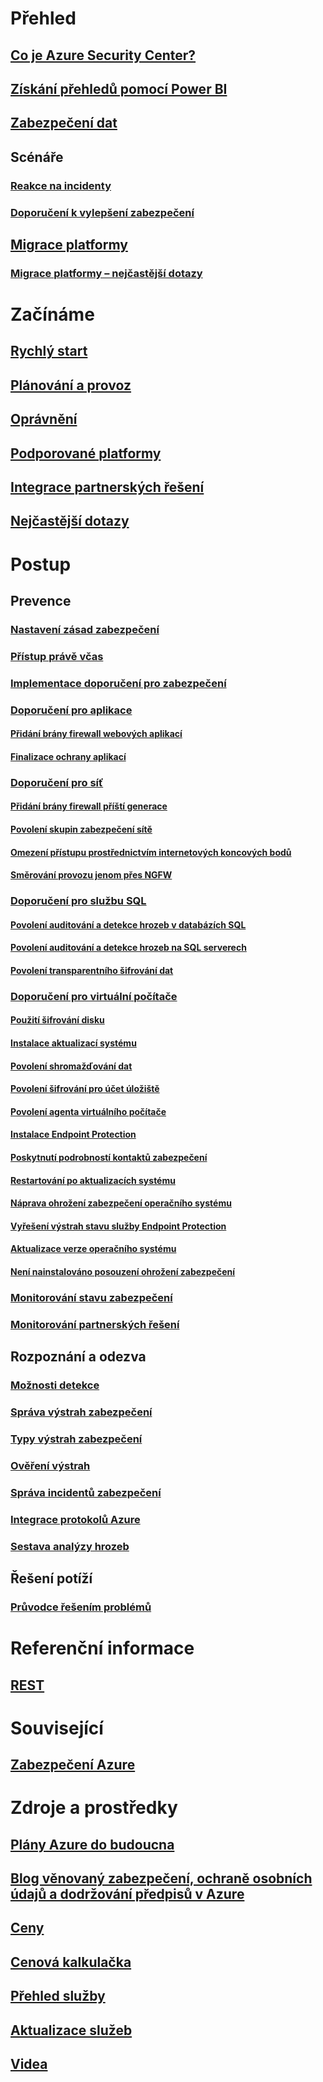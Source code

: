 # Přehled
## [Co je Azure Security Center?](security-center-intro.md)
## [Získání přehledů pomocí Power BI](security-center-powerbi.md)
## [Zabezpečení dat](security-center-data-security.md)
## Scénáře
### [Reakce na incidenty](security-center-incident-response.md)
### [Doporučení k vylepšení zabezpečení](security-center-using-recommendations.md)
## [Migrace platformy](security-center-platform-migration.md)
### [Migrace platformy – nejčastější dotazy](security-center-platform-migration-faq.md)

# Začínáme
## [Rychlý start](security-center-get-started.md)
## [Plánování a provoz](security-center-planning-and-operations-guide.md)
## [Oprávnění](security-center-permissions.md)
## [Podporované platformy](security-center-os-coverage.md)
## [Integrace partnerských řešení](security-center-partner-integration.md)
## [Nejčastější dotazy](security-center-faq.md)

# Postup

## Prevence
### [Nastavení zásad zabezpečení](security-center-policies.md)
### [Přístup právě včas](security-center-just-in-time.md)
### [Implementace doporučení pro zabezpečení](security-center-recommendations.md)

### [Doporučení pro aplikace](security-center-application-recommendations.md)
#### [Přidání brány firewall webových aplikací](security-center-add-web-application-firewall.md)
#### [Finalizace ochrany aplikací](security-center-add-web-application-firewall.md#finalize-application-protection)

### [Doporučení pro síť](security-center-network-recommendations.md)
#### [Přidání brány firewall příští generace](security-center-add-next-generation-firewall.md)
#### [Povolení skupin zabezpečení sítě](security-center-enable-network-security-groups.md)
#### [Omezení přístupu prostřednictvím internetových koncových bodů](security-center-restrict-access-through-internet-facing-endpoints.md)
#### [Směrování provozu jenom přes NGFW](security-center-add-next-generation-firewall.md#route-traffic-through-ngfw-only)

### [Doporučení pro službu SQL](security-center-sql-service-recommendations.md)
#### [Povolení auditování a detekce hrozeb v databázích SQL](security-center-enable-auditing-on-sql-databases.md)
#### [Povolení auditování a detekce hrozeb na SQL serverech](security-center-enable-auditing-on-sql-servers.md)
#### [Povolení transparentního šifrování dat](security-center-enable-transparent-data-encryption.md)

### [Doporučení pro virtuální počítače](security-center-virtual-machine-recommendations.md)
#### [Použití šifrování disku](security-center-apply-disk-encryption.md)
#### [Instalace aktualizací systému](security-center-apply-system-updates.md)
#### [Povolení shromažďování dat](security-center-enable-data-collection.md)
#### [Povolení šifrování pro účet úložiště](security-center-enable-encryption-for-storage-account.md)
#### [Povolení agenta virtuálního počítače](security-center-enable-vm-agent.md)
#### [Instalace Endpoint Protection](security-center-install-endpoint-protection.md)
#### [Poskytnutí podrobností kontaktů zabezpečení](security-center-provide-security-contact-details.md)
#### [Restartování po aktualizacích systému](security-center-apply-system-updates.md#reboot-after-system-updates)
#### [Náprava ohrožení zabezpečení operačního systému](security-center-remediate-os-vulnerabilities.md)
#### [Vyřešení výstrah stavu služby Endpoint Protection](security-center-resolve-endpoint-protection-health-alerts.md)
#### [Aktualizace verze operačního systému](security-center-update-os-version.md)
#### [Není nainstalováno posouzení ohrožení zabezpečení](security-center-vulnerability-assessment-recommendations.md)

### [Monitorování stavu zabezpečení](security-center-monitoring.md)
### [Monitorování partnerských řešení](security-center-partner-solutions.md)

## Rozpoznání a odezva
### [Možnosti detekce](security-center-detection-capabilities.md)
### [Správa výstrah zabezpečení](security-center-managing-and-responding-alerts.md)
### [Typy výstrah zabezpečení](security-center-alerts-type.md)
### [Ověření výstrah](security-center-alert-validation.md)
### [Správa incidentů zabezpečení](security-center-incident.md)
### [Integrace protokolů Azure](security-center-integrating-alerts-with-log-integration.md)
### [Sestava analýzy hrozeb](security-center-threat-report.md)

## Řešení potíží
### [Průvodce řešením problémů](security-center-troubleshooting-guide.md)

# Referenční informace
## [REST](https://msdn.microsoft.com/en-US/library/mt704034(Azure.100).aspx)

# Související
## [Zabezpečení Azure](/azure/security/)

# Zdroje a prostředky
## [Plány Azure do budoucna](https://azure.microsoft.com/roadmap/?category=security-identity)
## [Blog věnovaný zabezpečení, ochraně osobních údajů a dodržování předpisů v Azure](http://blogs.msdn.com/b/azuresecurity/)
## [Ceny](security-center-pricing.md)
## [ Cenová kalkulačka](https://azure.microsoft.com/pricing/calculator/)
## [Přehled služby](https://azure.microsoft.com/services/security-center/)
## [Aktualizace služeb](https://azure.microsoft.com/updates/?product=security-center)
## [Videa](https://azure.microsoft.com/documentation/videos/index/?services=security-center)
